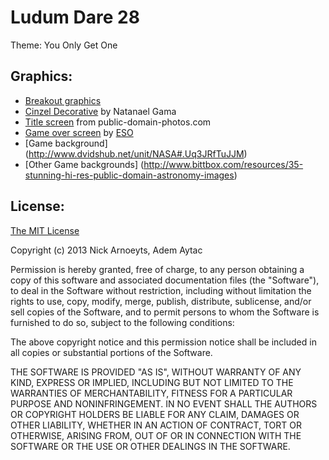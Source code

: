 Ludum Dare 28
=============

Theme: You Only Get One

Graphics:
---------
* [Breakout graphics](http://opengameart.org/content/breakout-graphics-no-shadow)
* [Cinzel Decorative](http://www.google.com/fonts/specimen/Cinzel+Decorative) by Natanael Gama
* [Title screen](http://www.public-domain-photos.com/space/galaxy-2.htm) from public-domain-photos.com
* [Game over screen](https://commons.wikimedia.org/wiki/File:Asymmetric_Ashes_%28artist%27s_impression%29.jpg) by [ESO](https://en.wikipedia.org/wiki/European_Southern_Observatory)
* [Game background] (http://www.dvidshub.net/unit/NASA#.Uq3JRfTuJJM)
* [Other Game backgrounds] (http://www.bittbox.com/resources/35-stunning-hi-res-public-domain-astronomy-images)

License:
--------
[The MIT License](http://opensource.org/licenses/MIT)

Copyright (c) 2013 Nick Arnoeyts, Adem Aytac

Permission is hereby granted, free of charge, to any person obtaining a copy
of this software and associated documentation files (the "Software"), to deal
in the Software without restriction, including without limitation the rights
to use, copy, modify, merge, publish, distribute, sublicense, and/or sell
copies of the Software, and to permit persons to whom the Software is
furnished to do so, subject to the following conditions:

The above copyright notice and this permission notice shall be included in
all copies or substantial portions of the Software.

THE SOFTWARE IS PROVIDED "AS IS", WITHOUT WARRANTY OF ANY KIND, EXPRESS OR
IMPLIED, INCLUDING BUT NOT LIMITED TO THE WARRANTIES OF MERCHANTABILITY,
FITNESS FOR A PARTICULAR PURPOSE AND NONINFRINGEMENT. IN NO EVENT SHALL THE
AUTHORS OR COPYRIGHT HOLDERS BE LIABLE FOR ANY CLAIM, DAMAGES OR OTHER
LIABILITY, WHETHER IN AN ACTION OF CONTRACT, TORT OR OTHERWISE, ARISING FROM,
OUT OF OR IN CONNECTION WITH THE SOFTWARE OR THE USE OR OTHER DEALINGS IN
THE SOFTWARE.
